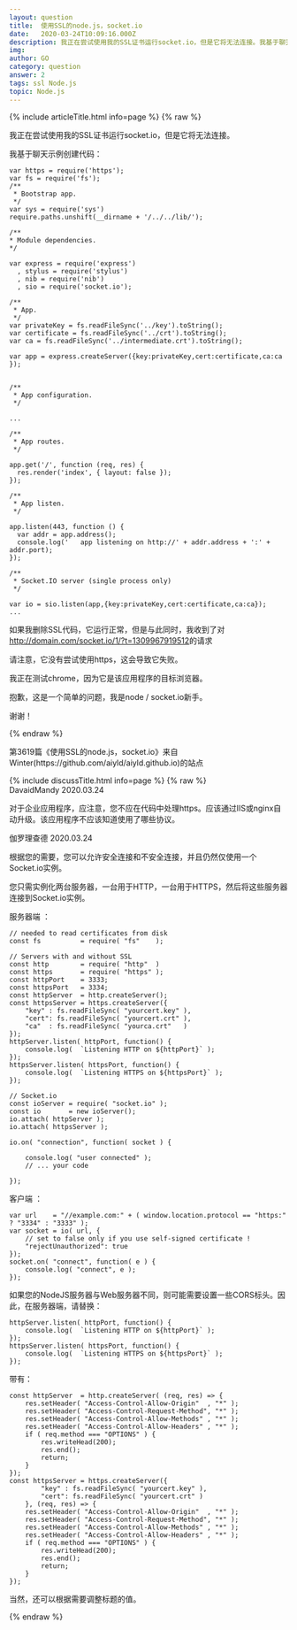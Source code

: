 ```yaml
---
layout: question
title:  使用SSL的node.js，socket.io
date:   2020-03-24T10:09:16.000Z
description: 我正在尝试使用我的SSL证书运行socket.io，但是它将无法连接。我基于聊天示例创建代码：var https = require('https...
img: 
author: GO
category: question
answer: 2
tags: ssl Node.js
topic: Node.js
---
```

<div class="article-root">
  <div class="article">
    {% include articleTitle.html info=page %}
    {% raw %}
    <div class="article-content"><p><font style="vertical-align: inherit;"><font style="vertical-align: inherit;">我正在尝试使用我的SSL证书运行socket.io，但是它将无法连接。</font></font></p>

<p><font style="vertical-align: inherit;"><font style="vertical-align: inherit;">我基于聊天示例创建代码：</font></font></p>

<pre><code>var https = require('https');<font></font>
var fs = require('fs');<font></font>
/**<font></font>
 * Bootstrap app.<font></font>
 */<font></font>
var sys = require('sys')<font></font>
require.paths.unshift(__dirname + '/../../lib/');<font></font>
<font></font>
/**<font></font>
* Module dependencies.<font></font>
*/<font></font>
<font></font>
var express = require('express')<font></font>
  , stylus = require('stylus')<font></font>
  , nib = require('nib')<font></font>
  , sio = require('socket.io');<font></font>
<font></font>
/**<font></font>
 * App.<font></font>
 */<font></font>
var privateKey = fs.readFileSync('../key').toString();<font></font>
var certificate = fs.readFileSync('../crt').toString();<font></font>
var ca = fs.readFileSync('../intermediate.crt').toString();<font></font>
<font></font>
var app = express.createServer({key:privateKey,cert:certificate,ca:ca });<font></font>
<font></font>
<font></font>
/**<font></font>
 * App configuration.<font></font>
 */<font></font>
<font></font>
...<font></font>
<font></font>
/**<font></font>
 * App routes.<font></font>
 */<font></font>
<font></font>
app.get('/', function (req, res) {<font></font>
  res.render('index', { layout: false });<font></font>
});<font></font>
<font></font>
/**<font></font>
 * App listen.<font></font>
 */<font></font>
<font></font>
app.listen(443, function () {<font></font>
  var addr = app.address();<font></font>
  console.log('   app listening on http://' + addr.address + ':' + addr.port);<font></font>
});<font></font>
<font></font>
/**<font></font>
 * Socket.IO server (single process only)<font></font>
 */<font></font>
<font></font>
var io = sio.listen(app,{key:privateKey,cert:certificate,ca:ca});<font></font>
...<font></font>
</code></pre>

<p><font style="vertical-align: inherit;"><font style="vertical-align: inherit;">如果我删除SSL代码，它运行正常，但是与此同时，我收到了对</font><a href="http://domain.com/socket.io/1/?t=1309967919512" rel="noreferrer"><font style="vertical-align: inherit;">http://domain.com/socket.io/1/?t=1309967919512</font></a><font style="vertical-align: inherit;">的请求</font></font><a href="http://domain.com/socket.io/1/?t=1309967919512" rel="noreferrer"><font style="vertical-align: inherit;"></font></a></p>

<p><font style="vertical-align: inherit;"><font style="vertical-align: inherit;">请注意，它没有尝试使用https，这会导致它失败。</font></font></p>

<p><font style="vertical-align: inherit;"><font style="vertical-align: inherit;">我正在测试chrome，因为它是该应用程序的目标浏览器。</font></font></p>

<p><font style="vertical-align: inherit;"><font style="vertical-align: inherit;">抱歉，这是一个简单的问题，我是node / socket.io新手。</font></font></p>

<p><font style="vertical-align: inherit;"><font style="vertical-align: inherit;">谢谢！</font></font></p></div>
    {% endraw %}
  </div>
  <p class="winter_mark">第3619篇《使用SSL的node.js，socket.io》来自Winter(https://github.com/aiyld/aiyld.github.io)的站点</p>
  <div class="discuss-wrapper">
    {% include discussTitle.html info=page %}
    {% raw %}
    <div class="discuss-item">
        <div class="discuss-parent">
          <div class="discuss-meta">
            <span class="discuss-user">DavaidMandy</span>
            <span class="discuss-time">2020.03.24</span>
          </div>
          <div class="discuss-comment"><p><font style="vertical-align: inherit;"><font style="vertical-align: inherit;">对于企业应用程序，应注意，您不应在代码中处理https。</font><font style="vertical-align: inherit;">应该通过IIS或nginx自动升级。</font><font style="vertical-align: inherit;">该应用程序不应该知道使用了哪些协议。</font></font></p></div>
        </div></div><div class="discuss-item">
        <div class="discuss-parent">
          <div class="discuss-meta">
            <span class="discuss-user">伽罗理查德</span>
            <span class="discuss-time">2020.03.24</span>
          </div>
          <div class="discuss-comment"><p><font style="vertical-align: inherit;"><font style="vertical-align: inherit;">根据您的需要，您可以允许安全连接和不安全连接，并且仍然仅使用一个Socket.io实例。</font></font></p>

<p><font style="vertical-align: inherit;"><font style="vertical-align: inherit;">您只需实例化两台服务器，一台用于HTTP，一台用于HTTPS，然后将这些服务器连接到Socket.io实例。</font></font></p>

<p><font style="vertical-align: inherit;"><font style="vertical-align: inherit;">服务器端 ：</font></font></p>

<pre><code>// needed to read certificates from disk<font></font>
const fs          = require( "fs"    );<font></font>
<font></font>
// Servers with and without SSL<font></font>
const http        = require( "http"  )<font></font>
const https       = require( "https" );<font></font>
const httpPort    = 3333;<font></font>
const httpsPort   = 3334;<font></font>
const httpServer  = http.createServer();<font></font>
const httpsServer = https.createServer({<font></font>
    "key" : fs.readFileSync( "yourcert.key" ),<font></font>
    "cert": fs.readFileSync( "yourcert.crt" ),<font></font>
    "ca"  : fs.readFileSync( "yourca.crt"   )<font></font>
});<font></font>
httpServer.listen( httpPort, function() {<font></font>
    console.log(  `Listening HTTP on ${httpPort}` );<font></font>
});<font></font>
httpsServer.listen( httpsPort, function() {<font></font>
    console.log(  `Listening HTTPS on ${httpsPort}` );<font></font>
});<font></font>
<font></font>
// Socket.io<font></font>
const ioServer = require( "socket.io" );<font></font>
const io       = new ioServer();<font></font>
io.attach( httpServer );<font></font>
io.attach( httpsServer );<font></font>
<font></font>
io.on( "connection", function( socket ) {<font></font>
<font></font>
    console.log( "user connected" );<font></font>
    // ... your code<font></font>
<font></font>
});<font></font>
</code></pre>

<p><font style="vertical-align: inherit;"><font style="vertical-align: inherit;">客户端 ：</font></font></p>

<pre><code>var url    = "//example.com:" + ( window.location.protocol == "https:" ? "3334" : "3333" );<font></font>
var socket = io( url, {<font></font>
    // set to false only if you use self-signed certificate !<font></font>
    "rejectUnauthorized": true<font></font>
});<font></font>
socket.on( "connect", function( e ) {<font></font>
    console.log( "connect", e );<font></font>
});<font></font>
</code></pre>

<p><font style="vertical-align: inherit;"><font style="vertical-align: inherit;">如果您的NodeJS服务器与Web服务器不同，则可能需要设置一些CORS标头。</font><font style="vertical-align: inherit;">因此，在服务器端，请替换：</font></font></p>

<pre><code>httpServer.listen( httpPort, function() {<font></font>
    console.log(  `Listening HTTP on ${httpPort}` );<font></font>
});<font></font>
httpsServer.listen( httpsPort, function() {<font></font>
    console.log(  `Listening HTTPS on ${httpsPort}` );<font></font>
});<font></font>
</code></pre>

<p><font style="vertical-align: inherit;"><font style="vertical-align: inherit;">带有：</font></font></p>

<pre><code>const httpServer  = http.createServer( (req, res) =&gt; {<font></font>
    res.setHeader( "Access-Control-Allow-Origin"  , "*" );<font></font>
    res.setHeader( "Access-Control-Request-Method", "*" );<font></font>
    res.setHeader( "Access-Control-Allow-Methods" , "*" );<font></font>
    res.setHeader( "Access-Control-Allow-Headers" , "*" );<font></font>
    if ( req.method === "OPTIONS" ) {<font></font>
        res.writeHead(200);<font></font>
        res.end();<font></font>
        return;<font></font>
    }<font></font>
});<font></font>
const httpsServer = https.createServer({<font></font>
        "key" : fs.readFileSync( "yourcert.key" ),<font></font>
        "cert": fs.readFileSync( "yourcert.crt" )<font></font>
    }, (req, res) =&gt; {<font></font>
    res.setHeader( "Access-Control-Allow-Origin"  , "*" );<font></font>
    res.setHeader( "Access-Control-Request-Method", "*" );<font></font>
    res.setHeader( "Access-Control-Allow-Methods" , "*" );<font></font>
    res.setHeader( "Access-Control-Allow-Headers" , "*" );<font></font>
    if ( req.method === "OPTIONS" ) {<font></font>
        res.writeHead(200);<font></font>
        res.end();<font></font>
        return;<font></font>
    }<font></font>
});<font></font>
</code></pre>

<p><font style="vertical-align: inherit;"><font style="vertical-align: inherit;">当然，还可以根据需要调整标题的值。</font></font></p></div>
        </div></div>
    {% endraw %}
  </div>
<div>
